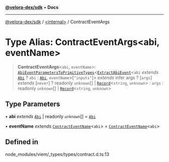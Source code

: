[**@velora-dex/sdk**](../../README.md) • **Docs**

***

[@velora-dex/sdk](../../globals.md) / [\<internal\>](../README.md) / ContractEventArgs

# Type Alias: ContractEventArgs\<abi, eventName\>

> **ContractEventArgs**\<`abi`, `eventName`\>: [`AbiEventParametersToPrimitiveTypes`](AbiEventParametersToPrimitiveTypes.md)\<[`ExtractAbiEvent`](ExtractAbiEvent.md)\<`abi` *extends* [`Abi`](Abi.md) ? `abi` : [`Abi`](Abi.md), `eventName`\>\[`"inputs"`\]\> *extends* infer args ? [`args`] *extends* [`never`] ? readonly `unknown`[] \| [`Record`](Record.md)\<`string`, `unknown`\> : `args` : readonly `unknown`[] \| [`Record`](Record.md)\<`string`, `unknown`\>

## Type Parameters

• **abi** *extends* [`Abi`](Abi.md) \| readonly `unknown`[] = [`Abi`](Abi.md)

• **eventName** *extends* [`ContractEventName`](ContractEventName.md)\<`abi`\> = [`ContractEventName`](ContractEventName.md)\<`abi`\>

## Defined in

node\_modules/viem/\_types/types/contract.d.ts:13
